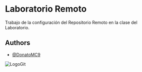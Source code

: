 
# Laboratorio Remoto

Trabajo de la configuración del Repositorio Remoto en la clase del Laboratorio.


## Authors

- [@DonatoMC9](https://www.github.com/DonatoMC9)


![LogoGit](https://cdn.iconscout.com/icon/free/png-256/free-git-4069921-3365440.png?f=webp)

